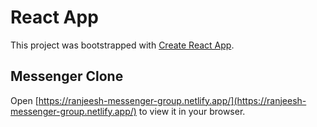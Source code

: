 # React App

This project was bootstrapped with [Create React App](https://github.com/facebook/create-react-app).

## Messenger Clone

Open [https://ranjeesh-messenger-group.netlify.app/](https://ranjeesh-messenger-group.netlify.app/) to view it in your browser.
